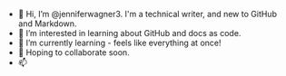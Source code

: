 - 👋 Hi, I’m @jenniferwagner3. I'm a technical writer, and new to GitHub and Markdown.
- 👀 I’m interested in learning about GitHub and docs as code.
- 🌱 I’m currently learning - feels like everything at once!
- 💞️ Hoping to collaborate soon.
- 📫 

<!---
jenniferwagner3/jenniferwagner3 is a ✨ special ✨ repository because its `README.md` (this file) appears on your GitHub profile.
You can click the Preview link to take a look at your changes.
--->
